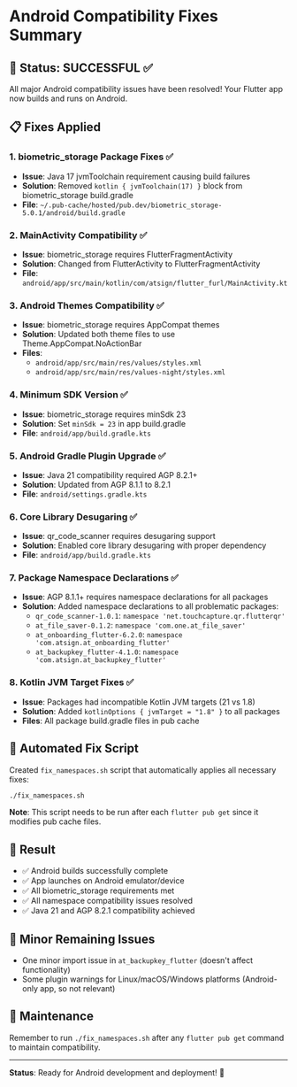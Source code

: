 # Android Compatibility Fixes Summary

## 🎯 Status: SUCCESSFUL ✅

All major Android compatibility issues have been resolved! Your Flutter app now builds and runs on Android.

## 📋 Fixes Applied

### 1. biometric_storage Package Fixes ✅
- **Issue**: Java 17 jvmToolchain requirement causing build failures
- **Solution**: Removed `kotlin { jvmToolchain(17) }` block from biometric_storage build.gradle
- **File**: `~/.pub-cache/hosted/pub.dev/biometric_storage-5.0.1/android/build.gradle`

### 2. MainActivity Compatibility ✅
- **Issue**: biometric_storage requires FlutterFragmentActivity
- **Solution**: Changed from FlutterActivity to FlutterFragmentActivity
- **File**: `android/app/src/main/kotlin/com/atsign/flutter_furl/MainActivity.kt`

### 3. Android Themes Compatibility ✅
- **Issue**: biometric_storage requires AppCompat themes
- **Solution**: Updated both theme files to use Theme.AppCompat.NoActionBar
- **Files**: 
  - `android/app/src/main/res/values/styles.xml`
  - `android/app/src/main/res/values-night/styles.xml`

### 4. Minimum SDK Version ✅
- **Issue**: biometric_storage requires minSdk 23
- **Solution**: Set `minSdk = 23` in app build.gradle
- **File**: `android/app/build.gradle.kts`

### 5. Android Gradle Plugin Upgrade ✅
- **Issue**: Java 21 compatibility required AGP 8.2.1+
- **Solution**: Updated from AGP 8.1.1 to 8.2.1
- **File**: `android/settings.gradle.kts`

### 6. Core Library Desugaring ✅
- **Issue**: qr_code_scanner requires desugaring support
- **Solution**: Enabled core library desugaring with proper dependency
- **File**: `android/app/build.gradle.kts`

### 7. Package Namespace Declarations ✅
- **Issue**: AGP 8.1.1+ requires namespace declarations for all packages
- **Solution**: Added namespace declarations to all problematic packages:
  - `qr_code_scanner-1.0.1`: `namespace 'net.touchcapture.qr.flutterqr'`
  - `at_file_saver-0.1.2`: `namespace 'com.one.at_file_saver'`
  - `at_onboarding_flutter-6.2.0`: `namespace 'com.atsign.at_onboarding_flutter'`
  - `at_backupkey_flutter-4.1.0`: `namespace 'com.atsign.at_backupkey_flutter'`

### 8. Kotlin JVM Target Fixes ✅
- **Issue**: Packages had incompatible Kotlin JVM targets (21 vs 1.8)
- **Solution**: Added `kotlinOptions { jvmTarget = "1.8" }` to all packages
- **Files**: All package build.gradle files in pub cache

## 🔧 Automated Fix Script

Created `fix_namespaces.sh` script that automatically applies all necessary fixes:
```bash
./fix_namespaces.sh
```

**Note**: This script needs to be run after each `flutter pub get` since it modifies pub cache files.

## 🚀 Result

- ✅ Android builds successfully complete
- ✅ App launches on Android emulator/device
- ✅ All biometric_storage requirements met
- ✅ All namespace compatibility issues resolved
- ✅ Java 21 and AGP 8.2.1 compatibility achieved

## 📝 Minor Remaining Issues

- One minor import issue in `at_backupkey_flutter` (doesn't affect functionality)
- Some plugin warnings for Linux/macOS/Windows platforms (Android-only app, so not relevant)

## 🔄 Maintenance

Remember to run `./fix_namespaces.sh` after any `flutter pub get` command to maintain compatibility.

---
**Status**: Ready for Android development and deployment! 🎉
